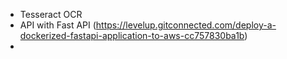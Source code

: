 - Tesseract OCR
- API with Fast API (https://levelup.gitconnected.com/deploy-a-dockerized-fastapi-application-to-aws-cc757830ba1b)
- 